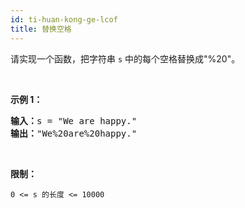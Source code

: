 ```yaml
---
id: ti-huan-kong-ge-lcof
title: 替换空格
---
```

请实现一个函数，把字符串 <code>s</code> 中的每个空格替换成&#34;%20&#34;。

 

**示例 1：**


<pre><strong>输入：</strong>s = &#34;We are happy.&#34;<br/><strong>输出：</strong>&#34;We%20are%20happy.&#34;</pre>

 

**限制：**

<code>0 &lt;= s 的长度 &lt;= 10000</code>
